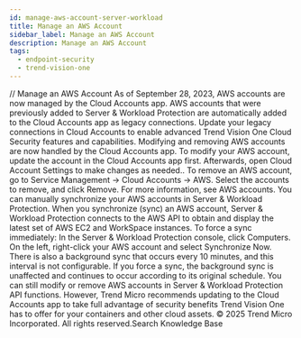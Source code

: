 ```yaml
---
id: manage-aws-account-server-workload
title: Manage an AWS Account
sidebar_label: Manage an AWS Account
description: Manage an AWS Account
tags:
  - endpoint-security
  - trend-vision-one
---
```


/*<![CDATA[*/ $('#title').html($('meta[name=map-description]').attr('content')); /*]]>*/ Manage an AWS Account As of September 28, 2023, AWS accounts are now managed by the Cloud Accounts app. AWS accounts that were previously added to Server & Workload Protection are automatically added to the Cloud Accounts app as legacy connections. Update your legacy connections in Cloud Accounts to enable advanced Trend Vision One Cloud Security features and capabilities. Modifying and removing AWS accounts are now handled by the Cloud Accounts app. To modify your AWS account, update the account in the Cloud Accounts app first. Afterwards, open Cloud Account Settings to make changes as needed.. To remove an AWS account, go to Service Management → Cloud Accounts → AWS. Select the accounts to remove, and click Remove. For more information, see AWS accounts. You can manually synchronize your AWS accounts in Server & Workload Protection. When you synchronize (sync) an AWS account, Server & Workload Protection connects to the AWS API to obtain and display the latest set of AWS EC2 and WorkSpace instances. To force a sync immediately: In the Server & Workload Protection console, click Computers. On the left, right-click your AWS account and select Synchronize Now. There is also a background sync that occurs every 10 minutes, and this interval is not configurable. If you force a sync, the background sync is unaffected and continues to occur according to its original schedule. You can still modify or remove AWS accounts in Server & Workload Protection API functions. However, Trend Micro recommends updating to the Cloud Accounts app to take full advantage of security benefits Trend Vision One has to offer for your containers and other cloud assets. © 2025 Trend Micro Incorporated. All rights reserved.Search Knowledge Base